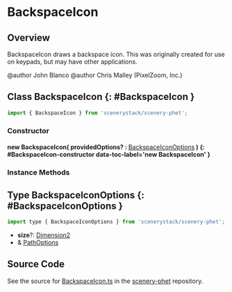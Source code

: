 # BackspaceIcon

## Overview

BackspaceIcon draws a backspace icon.
This was originally created for use on keypads, but may have other applications.

@author John Blanco
@author Chris Malley (PixelZoom, Inc.)

## Class BackspaceIcon {: #BackspaceIcon }


```js
import { BackspaceIcon } from 'scenerystack/scenery-phet';
```
### Constructor

#### new BackspaceIcon( providedOptions? : <span style="font-weight: 400;">[BackspaceIconOptions](../scenery-phet/BackspaceIcon.md#BackspaceIconOptions)</span> ) {: #BackspaceIcon-constructor data-toc-label='new BackspaceIcon' }

### Instance Methods





## Type BackspaceIconOptions {: #BackspaceIconOptions }


```js
import type { BackspaceIconOptions } from 'scenerystack/scenery-phet';
```


- **size**?: [Dimension2](../dot/Dimension2.md)
- &amp; [PathOptions](../scenery/Path.md#PathOptions)




## Source Code

See the source for [BackspaceIcon.ts](https://github.com/phetsims/scenery-phet/blob/main/js/BackspaceIcon.ts) in the [scenery-phet](https://github.com/phetsims/scenery-phet) repository.

